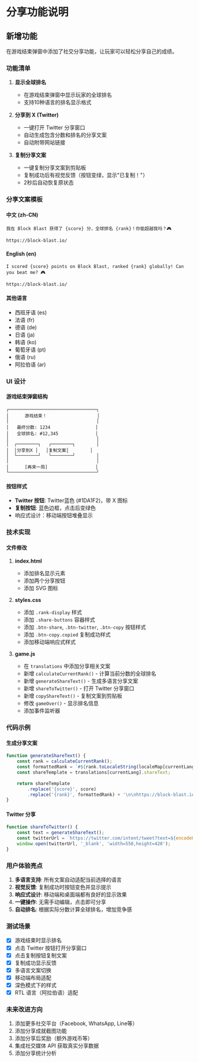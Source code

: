 # 分享功能说明

## 新增功能

在游戏结束弹窗中添加了社交分享功能，让玩家可以轻松分享自己的成绩。

### 功能清单

1. **显示全球排名**
   - 在游戏结束弹窗中显示玩家的全球排名
   - 支持10种语言的排名显示格式

2. **分享到 X (Twitter)**
   - 一键打开 Twitter 分享窗口
   - 自动生成包含分数和排名的分享文案
   - 自动附带网站链接

3. **复制分享文案**
   - 一键复制分享文案到剪贴板
   - 复制成功后有视觉反馈（按钮变绿，显示"已复制！"）
   - 2秒后自动恢复原状态

### 分享文案模板

#### 中文 (zh-CN)
```
我在 Block Blast 获得了 {score} 分，全球排名 {rank}！你能超越我吗？🎮

https://block-blast.io/
```

#### English (en)
```
I scored {score} points on Block Blast, ranked {rank} globally! Can you beat me? 🎮

https://block-blast.io/
```

#### 其他语言
- 西班牙语 (es)
- 法语 (fr)
- 德语 (de)
- 日语 (ja)
- 韩语 (ko)
- 葡萄牙语 (pt)
- 俄语 (ru)
- 阿拉伯语 (ar)

### UI 设计

#### 游戏结束弹窗结构
```
┌─────────────────────────────────┐
│      游戏结束！                   │
│                                 │
│   最终分数: 1234                 │
│   全球排名: #12,345              │
│                                 │
│  ┌────────┐   ┌────────┐        │
│  │分享到X │   │复制文案│        │
│  └────────┘   └────────┘        │
│                                 │
│      [再来一局]                  │
└─────────────────────────────────┘
```

#### 按钮样式
- **Twitter 按钮**: Twitter蓝色 (#1DA1F2)，带 X 图标
- **复制按钮**: 蓝色边框，点击后变绿色
- 响应式设计：移动端按钮堆叠显示

### 技术实现

#### 文件修改
1. **index.html**
   - 添加排名显示元素
   - 添加两个分享按钮
   - 添加 SVG 图标

2. **styles.css**
   - 添加 `.rank-display` 样式
   - 添加 `.share-buttons` 容器样式
   - 添加 `.btn-share`, `.btn-twitter`, `.btn-copy` 按钮样式
   - 添加 `.btn-copy.copied` 复制成功样式
   - 添加移动端响应式样式

3. **game.js**
   - 在 `translations` 中添加分享相关文案
   - 新增 `calculateCurrentRank()` - 计算当前分数的全球排名
   - 新增 `generateShareText()` - 生成多语言分享文案
   - 新增 `shareToTwitter()` - 打开 Twitter 分享窗口
   - 新增 `copyShareText()` - 复制文案到剪贴板
   - 修改 `gameOver()` - 显示排名信息
   - 添加事件监听器

### 代码示例

#### 生成分享文案
```javascript
function generateShareText() {
    const rank = calculateCurrentRank();
    const formattedRank = `#${rank.toLocaleString(localeMap[currentLang])}`;
    const shareTemplate = translations[currentLang].shareText;
    
    return shareTemplate
        .replace('{score}', score)
        .replace('{rank}', formattedRank) + '\n\nhttps://block-blast.io/';
}
```

#### Twitter 分享
```javascript
function shareToTwitter() {
    const text = generateShareText();
    const twitterUrl = `https://twitter.com/intent/tweet?text=${encodeURIComponent(text)}`;
    window.open(twitterUrl, '_blank', 'width=550,height=420');
}
```

### 用户体验亮点

1. **多语言支持**: 所有文案自动适配当前选择的语言
2. **视觉反馈**: 复制成功时按钮变色并显示提示
3. **响应式设计**: 移动端和桌面端都有良好的显示效果
4. **一键操作**: 无需手动编辑，点击即可分享
5. **自动排名**: 根据实际分数计算全球排名，增加竞争感

### 测试场景

- [x] 游戏结束时显示排名
- [x] 点击 Twitter 按钮打开分享窗口
- [x] 点击复制按钮复制文案
- [x] 复制成功显示反馈
- [x] 多语言文案切换
- [x] 移动端布局适配
- [x] 深色模式下的样式
- [x] RTL 语言（阿拉伯语）适配

### 未来改进方向

1. 添加更多社交平台（Facebook, WhatsApp, Line等）
2. 添加分享成就截图功能
3. 添加分享后奖励（额外游戏币等）
4. 集成社交媒体 API 获取真实分享数据
5. 添加分享统计分析
